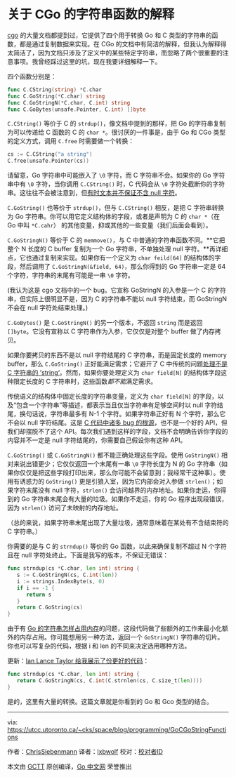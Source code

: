 # 关于 CGo 的字符串函数的解释

[cgo](https://github.com/golang/go/wiki/cgo) 的大量文档都提到过，它提供了四个用于转换 Go 和 C 类型的字符串的函数，都是通过复制数据来实现。在 CGo 的文档中有简洁的解释，但我认为解释得太简洁了，因为文档只涉及了定义中的某些特定字符串，而忽略了两个很重要的注意事项。我曾经踩过这里的坑，现在我要详细解释一下。

四个函数分别是：

```go
func C.CString(string) *C.char
func C.GoString(*C.char) string
func C.GoStringN(*C.char, C.int) string
func C.GoBytes(unsafe.Pointer, C.int) []byte
```

`C.CString()` 等价于 C 的 `strdup()`，像文档中提到的那样，把 Go 的字符串复制为可以传递给 C 函数的 C 的 `char *`。很讨厌的一件事是，由于 Go 和 CGo 类型的定义方式，调用 `C.free` 时需要做一个转换：

```go
cs := C.CString("a string")
C.free(unsafe.Pointer(cs))
```

请留意，Go 字符串中可能嵌入了 `\0` 字符，而 C 字符串不会。如果你的 Go 字符串中有 `\0` 字符，当你调用 `C.CString()` 时，C 代码会从 `\0` 字符处截断你的字符串。这往往不会被注意到，但[有时文本并不保证不含 null 字符](https://utcc.utoronto.ca/~cks/space/blog/programming/BeSureItsACString)。

`C.GoString()` 也等价于 `strdup()`，但与 `C.CString()` 相反，是把 C 字符串转换为 Go 字符串。你可以用它定义结构体的字段，或者是声明为 C 的 `char *`（在 Go 中叫 `*C.cahr`） 的其他变量，抑或其他的一些变量（我们后面会看到）。

`C.GoStringN()` 等价于 C 的 `memmove()`，与 C 中普通的字符串函数不同。**它把整个 N 长度的 C buffer 复制为一个 Go 字符串，不单独处理 null 字符。**再详细点，它也通过复制来实现。如果你有一个定义为 `char feild[64]` 的结构体的字段，然后调用了 `C.GoStringN(&field, 64)`，那么你得到的 Go 字符串一定是 64 个字符，字符串的末尾有可能是一串 `\0` 字符。

(我认为这是 cgo 文档中的一个 bug。它宣称 GoStringN 的入参是一个 C 的字符串，但实际上很明显不是，因为 C 的字符串不能以 null 字符结束，而 GoStringN 不会在 null 字符处结束处理。)

`C.GoBytes()` 是 `C.GoStringN()` 的另一个版本，不返回 `string` 而是返回 `[]byte`。它没有宣称以 C 字符串作为入参，它仅仅是对整个 buffer 做了内存拷贝。

如果你要拷贝的东西不是以 null 字符结尾的 C 字符串，而是固定长度的 memory buffer，那么 `C.GoString()` 正好能满足需求；它避开了 C 中传统的问题[处理不是 C 字符串的 ’string‘](https://utcc.utoronto.ca/~cks/space/blog/programming/BeSureItsACString)。然而，如果你要处理定义为 `char field[N]` 的结构体字段这种限定长度的 C 字符串时，这些函数*都不能*满足需求。

传统语义的结构体中固定长度的字符串变量，定义为 `char field[N]` 的字段，以及“包含一个字符串”等描述，都表示当且仅当字符串有足够空间时以 null 字符结尾，换句话说，字符串最多有 N-1 个字符。如果字符串正好有 N 个字符，那么它不会以 null 字符结尾。这是 [C 代码中诸多 bug 的根源](https://utcc.utoronto.ca/~cks/space/blog/programming/UnixAPIMistake)，也不是一个好的 API，但我们却摆脱不了这个 API。每次我们遇到这样的字段，文档不会明确告诉你字段的内容并不一定是 null 字符结尾的，你需要自己假设你有这种 API。

`C.GoString()` 或 `C.GoStringN()` 都不能正确处理这些字段。使用 `GoStringN()` 相对来说出错更少；它仅仅返回一个末尾有一串 `\0` 字符长度为 N 的 Go 字符串（如果你仅仅是把这些字段打印出来，那么你可能不会留意到；我经常干这种事）。使用有诱惑力的 `GoString()` 更是引狼入室，因为它内部会对入参做 `strlen()`；如果字符末尾没有 null 字符，`strlen()` 会访问越界的内存地址。如果你走运，你得到的 Go 字符串末尾会有大量的垃圾。如果你不走运，你的 Go 程序出现段错误，因为 `strlen()` 访问了未映射的内存地址。

（总的来说，如果字符串末尾出现了大量垃圾，通常意味着在某处有不含结束符的 C 字符串。）

你需要的是与 C 的 `strndup()` 等价的 Go 函数，以此来确保复制不超过 N 个字符且在 null 字符处终止。下面是我写的版本，不保证无错误：

```go
func strndup(cs *C.char, len int) string {
   s := C.GoStringN(cs, C.int(len))
   i := strings.IndexByte(s, 0)
   if i == -1 {
      return s
   }
   return C.GoString(cs)
}
```

由于有 [Go 的字符串怎样占用内存](https://utcc.utoronto.ca/~cks/space/blog/programming/GoStringsMemoryHolding)的问题，这段代码做了些额外的工作来最小化额外的内存占用。你可能想用另一种方法，返回一个 `GoStringN()` 字符串的切片。你也可以写复杂的代码，根据 i 和 len 的不同来决定选用哪种方法。

更新：[Ian Lance Taylor 给我展示了份更好的代码](https://github.com/golang/go/issues/12428#issuecomment-136581154)：

```go
func strndup(cs *C.char, len int) string {
   return C.GoStringN(cs, C.int(C.strnlen(cs, C.size_t(len))))
}
```

是的，这里有大量的转换。这篇文章就是你看到的 Go 和 Gco 类型的结合。

---

via: https://utcc.utoronto.ca/~cks/space/blog/programming/GoCGoStringFunctions

作者：[ChrisSiebenmann](https://utcc.utoronto.ca/~cks/space/People/ChrisSiebenmann)
译者：[lxbwolf](https://github.com/lxbwolf)
校对：[校对者ID](https://github.com/校对者ID)

本文由 [GCTT](https://github.com/studygolang/GCTT) 原创编译，[Go 中文网](https://studygolang.com/) 荣誉推出